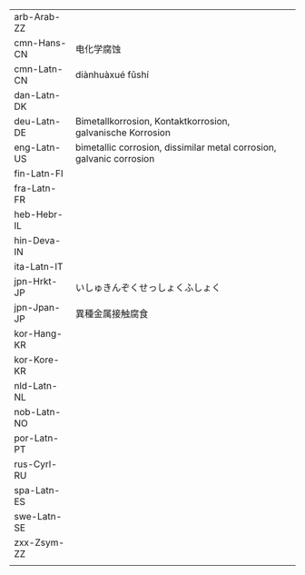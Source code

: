 | | | |
|-|-|-|
| arb-Arab-ZZ |  |  |
| cmn-Hans-CN | 电化学腐蚀 |  |
| cmn-Latn-CN | diànhuàxué fǔshí |  |
| dan-Latn-DK |  |  |
| deu-Latn-DE | Bimetallkorrosion, Kontaktkorrosion, galvanische Korrosion |  |
| eng-Latn-US | bimetallic corrosion, dissimilar metal corrosion, galvanic corrosion  |  |
| fin-Latn-FI |  |  |
| fra-Latn-FR |  |  |
| heb-Hebr-IL |  |  |
| hin-Deva-IN |  |  |
| ita-Latn-IT |  |  |
| jpn-Hrkt-JP | いしゅきんぞくせっしょくふしょく |  |
| jpn-Jpan-JP | 異種金属接触腐食 |  |
| kor-Hang-KR |  |  |
| kor-Kore-KR |  |  |
| nld-Latn-NL |  |  |
| nob-Latn-NO |  |  |
| por-Latn-PT |  |  |
| rus-Cyrl-RU |  |  |
| spa-Latn-ES |  |  |
| swe-Latn-SE |  |  |
| zxx-Zsym-ZZ |  |  |
|  |  |  |